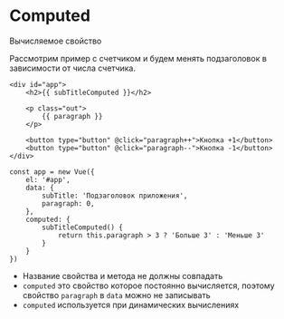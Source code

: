 # Computed
Вычисляемое свойство

Рассмотрим пример с счетчиком и будем менять подзаголовок в зависимости от числа счетчика.

    <div id="app">
        <h2>{{ subTitleСomputed }}</h2>

        <p class="out">
            {{ paragraph }}
        </p>

        <button type="button" @click="paragraph++">Кнопка +1</button>
        <button type="button" @click="paragraph--">Кнопка -1</button>
    </div>

    const app = new Vue({
        el: '#app',
        data: {
            subTitle: 'Подзаголовок приложения',
            paragraph: 0,
        },
        computed: {
            subTitleСomputed() {
                return this.paragraph > 3 ? 'Больше 3' : 'Mеньше 3'
            }
        }
    })

- Название свойства и метода не должны совпадать
- `computed` это свойство которое постоянно вычисляется, поэтому свойство `paragraph` в `data` можно не записывать
- `computed` используется при динамических вычислениях